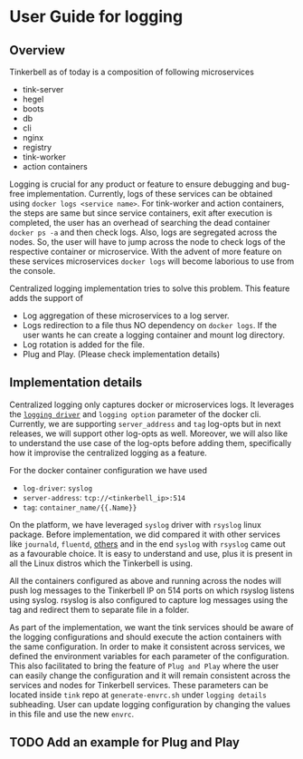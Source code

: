 # User Guide for logging

## Overview

Tinkerbell as of today is a composition of following microservices
- tink-server
- hegel
- boots
- db
- cli
- nginx
- registry
- tink-worker
- action containers


Logging is crucial for any product or feature to ensure debugging and bug-free implementation. Currently, logs of these services can be obtained using `docker logs <service name>`. For tink-worker and action containers, the steps are same but since service containers, exit after execution is completed, the user has an overhead of searching the dead container `docker ps -a` and then check logs. Also, logs are segregated across the nodes. So, the user will have to jump across the node to check logs of the respective container or microservice. With the advent of more feature on these services microservices `docker logs` will become laborious to use from the console.

Centralized logging implementation tries to solve this problem. This feature adds the support of
- Log aggregation of these microservices to a log server.
- Logs redirection to a file thus NO dependency on `docker logs`. If the user wants he can create a logging container and mount log directory.
- Log rotation is added for the file.
- Plug and Play. (Please check implementation details)

## Implementation details

Centralized logging only captures docker or microservices logs. It leverages the [`logging driver`](https://docs.docker.com/config/containers/logging/configure/) and `logging option` parameter of the docker cli. Currently, we are supporting `server_address` and `tag` log-opts but in next releases, we will support other log-opts as well.
Moreover, we will also like to understand the use case of the log-opts before adding them, specifically how it improvise the centralized logging as a feature.


For the docker container configuration we have used
- `log-driver`: `syslog`
- `server-address`: `tcp://<tinkerbell_ip>:514`
- `tag`: `container_name/{{.Name}}`

On the platform, we have leveraged `syslog` driver with `rsyslog` linux package. Before implementation, we did compared it with other services like `journald`, `fluentd`, [others](https://docs.docker.com/config/containers/logging/dual-logging/) and in the end `syslog` with `rsyslog` came out as a favourable choice. It is easy to understand and use, plus it is present in all the Linux distros which the Tinkerbell is using.

All the containers configured as above and running across the nodes will push log messages to the Tinkerbell IP on 514 ports on which rsyslog listens using syslog. rsyslog is also configured to capture log messages using the tag and redirect them to separate file in a folder.

As part of the implementation, we want the tink services should be aware of the logging configurations and should execute the action containers with the same configuration. In order to make it consistent across services, we defined the environment variables for each parameter of the configuration. This also facilitated to bring the feature of `Plug and Play` where the user can easily change the configuration and it will remain consistent across the services and nodes for Tinkerbell services. These parameters can be located inside `tink` repo at `generate-envrc.sh` under `logging details` subheading. User can update logging configuration by changing the values in this file and use the new `envrc`.


## TODO Add an example for Plug and Play
